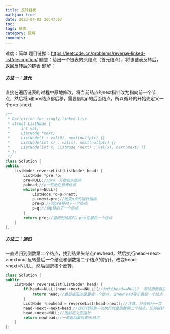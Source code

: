 ```yaml
---
title: 反转链表
mathjax: true
date: 2023-04-02 20:47:07
toc:
tags: 链表
category: 题解
comments:
---
```

难度：简单
题目链接：<https://leetcode.cn/problems/reverse-linked-list/description/>
题意：给出一个链表的头结点（首元结点），将该链表反转后，返回反转后的链表
题解：
##### 方法一：迭代
直接在遍历链表的过程中原地修改，将当前结点的next指针改为指向前一个节点，然后将p和pre结点都后移，需要借助p的后面结点，所以循环的开始先定义一个q=p->next;
```c++
/**
 * Definition for singly-linked list.
 * struct ListNode {
 *     int val;
 *     ListNode *next;
 *     ListNode() : val(0), next(nullptr) {}
 *     ListNode(int x) : val(x), next(nullptr) {}
 *     ListNode(int x, ListNode *next) : val(x), next(next) {}
 * };
 */
class Solution {
public:
    ListNode* reverseList(ListNode* head) {
        ListNode *pre,*p;
        pre=NULL;//pre一开始在头结点
        p=head;//p一开始在首元结点
        while(p!=NULL){
            ListNode *q=p->next;
            p->next=pre;//改变p点的指针指向
            pre=p;//将pre移向下一个结点
            p=q;//将p移向下一个结点
        }
        return pre;//遍历到结尾时，pre在最后一个结点
    }
};
```
##### 方法二：递归
一直递归到倒数第二个结点，找到结果头结点newhead，然后执行head->next->next=null反转最后一个结点和倒数第二个结点的指针，改变head->next=NULL，然后回退挨个反转。
```c++
class Solution {
public:
    ListNode* reverseList(ListNode* head) {
        if(head==NULL||head->next==NULL){//为什么head==NULL?  测试用例有空链表
            return head;//最后返回的是最后一个结点，让newhead等于最后一个结点
        }
        ListNode *newhead = reverseList(head->next);//注意，只会执行一次
        head->next->next=head;//该行代码第一次执行时是倒数第二个结点，反转指针
        head->next=NULL;//提前定义空指针
        return newhead;//一直返回最后的头结点
    }
};
```